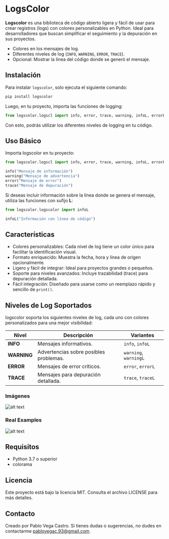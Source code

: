 # LogsColor

**Logscolor** es una biblioteca de código abierto ligera y fácil de usar para crear registros (logs) con colores personalizables en Python. Ideal para desarrolladores que buscan simplificar el seguimiento y la depuración en sus proyectos.
- Colores en los mensajes de log.
- Diferentes niveles de log (`INFO`, `WARNING`, `ERROR`, `TRACE`).
- Opcional: Mostrar la línea del código donde se generó el mensaje.

## Instalación
Para instalar `logscolor`, solo ejecuta el siguiente comando:

```bash
pip install logscolor
```
Luego, en tu proyecto, importa las funciones de logging:
```python
from logscolor.logscl import info, error, trace, warning, infoL, errorL, traceL, warningL
```
Con esto, podrás utilizar los diferentes niveles de logging en tu código.

## Uso Básico
Importa logscolor en tu proyecto:
```python
from logscolor.logscl import info, error, trace, warning, infoL, errorL, traceL, warningL

info("Mensaje de información")
warning("Mensaje de advertencia")
error("Mensaje de error")
trace("Mensaje de depuración")
```

Si deseas incluir información sobre la línea donde se genera el mensaje, utiliza las funciones con sufijo **L**:
```python
from logscolor.logscolor import infoL

infoL("Información con línea de código")
```

## Características
- Colores personalizables: Cada nivel de log tiene un color único para facilitar la identificación visual.
- Formato enriquecido: Muestra la fecha, hora y línea de origen opcionalmente.
- Ligero y fácil de integrar: Ideal para proyectos grandes o pequeños.
- Soporte para niveles avanzados: Incluye trazabilidad (trace) para depuración detallada.
- Fácil integración: Diseñado para usarse como un reemplazo rápido y sencillo de `print()`.


## Niveles de Log Soportados
logscolor soporta los siguientes niveles de log, cada uno con colores personalizados para una mejor visibilidad:

| Nivel      | Descripción                              | Variantes               |
|------------|------------------------------------------|-------------------------|
| **INFO**   | Mensajes informativos.                  | `info`, `infoL`         |
| **WARNING**| Advertencias sobre posibles problemas.   | `warning`, `warningL`   |
| **ERROR**  | Mensajes de error críticos.             | `error`, `errorL`       |
| **TRACE**  | Mensajes para depuración detallada.      | `trace`, `traceL`       |

### Imágenes
![alt text](/examples/example_terminal.png)

### Real Examples
![alt text](/examples/real_ex.png)

## Requisitos
- Python 3.7 o superior
- colorama

## Licencia
Este proyecto está bajo la licencia MIT. Consulta el archivo LICENSE para más detalles.

## Contacto
Creado por Pablo Vega Castro. Si tienes dudas o sugerencias, no dudes en contactarme pablovegac.93@gmail.com.